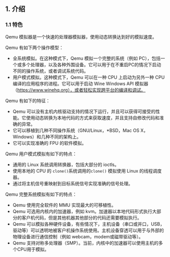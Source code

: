 
## 1. 介绍 ##

### 1.1 特色 ###

Qemu 模拟器是一个快速的处理器模拟器，使用动态转换达到好的模拟速度。

Qemu 有如下两个操作模型：

* 全系统模拟。在这种模式下，Qemu 模拟一个完整的系统（例如 PC），包括一个或多个处理器，以及各种外围设备。它可以用于在不重启PC的情况下启动不同的操作系统，或者调试系统代码。
* 用户模式模拟。这种模式下，Qemu 可以在一种 CPU 上启动为另外一种 CPU 编译的应用程序的进程。它可以用于启动 Wine Windows API 模拟器（https://www.winehq.org），或者轻松实现跨平台的编译和调试。

Qemu 有如下的特征：

* Qemu 可以没有主机内核驱动支持的情况下运行，并且可以获得可接受的性能。它使用动态转换为本地代码的方式来获取速度，并且支持自修改代码和准确的异常。
* 它可以移植到几种不同操作系统（GNU/Linux，*BSD，Mac OS X，Windows）和几种不同的架构上。
* 它可以实现准确的 FPU 的软件模拟。

Qemu 用户模式模拟有如下的特点：

* 通用的 Linux 系统调用转换器，包括大部分的 ioctls。
* 使用本地的 CPU 的 `clone()`系统调用的`clone()` 模拟使用 Linux 的线程调度器。
* 通过将主机信号重映射到目标系统信号实现准确的信号处理。

Qemu 完整系统模拟有如下的特点：

* Qemu 使用完全软件的 MMU 实现最大的可移植性。
* Qemu 可选用内核内的加速器，例如 kvm。加速器以本地代码形式执行大部分的客户机代码，但是其他机器其他部分的代码还需要模拟执行。
* Qemu 可以模拟各种硬件设备，有些情况下，主机设备（串口或并口，USB，驱动等）可以透明地被客户机操作系统使用。主机设备穿透可以用于与外部的物理设备进行通信控制（例如 webcam，modem或磁带驱动等）。
* Qemu 支持对称多处理器（SMP）。当前，内核中的加速器可以使用主机的多个CPU用于模拟。



